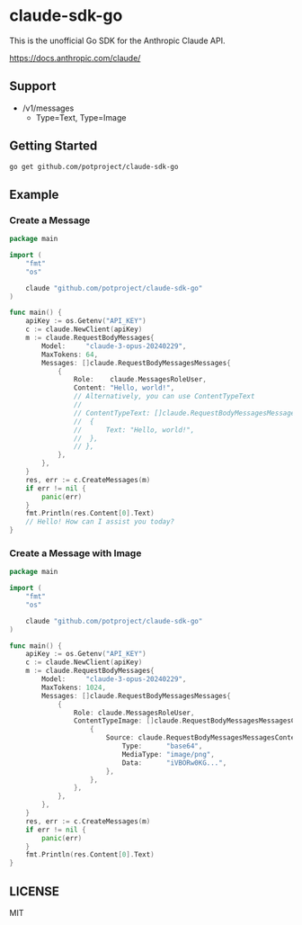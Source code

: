 # claude-sdk-go
This is the unofficial Go SDK for the Anthropic Claude API.

https://docs.anthropic.com/claude/

## Support
* /v1/messages
  * Type=Text, Type=Image

## Getting Started
```bash
go get github.com/potproject/claude-sdk-go
```

## Example
### Create a Message
```go
package main

import (
	"fmt"
	"os"

	claude "github.com/potproject/claude-sdk-go"
)

func main() {
	apiKey := os.Getenv("API_KEY")
	c := claude.NewClient(apiKey)
	m := claude.RequestBodyMessages{
		Model:     "claude-3-opus-20240229",
		MaxTokens: 64,
		Messages: []claude.RequestBodyMessagesMessages{
			{
				Role:    claude.MessagesRoleUser,
				Content: "Hello, world!",
				// Alternatively, you can use ContentTypeText
				//
				// ContentTypeText: []claude.RequestBodyMessagesMessagesContentTypeText{
				// 	{
				// 		Text: "Hello, world!",
				// 	},
				// },
			},
		},
	}
	res, err := c.CreateMessages(m)
	if err != nil {
		panic(err)
	}
	fmt.Println(res.Content[0].Text)
	// Hello! How can I assist you today?
}

```

### Create a Message with Image
```go
package main

import (
	"fmt"
	"os"

	claude "github.com/potproject/claude-sdk-go"
)

func main() {
	apiKey := os.Getenv("API_KEY")
	c := claude.NewClient(apiKey)
	m := claude.RequestBodyMessages{
		Model:     "claude-3-opus-20240229",
		MaxTokens: 1024,
		Messages: []claude.RequestBodyMessagesMessages{
			{
				Role: claude.MessagesRoleUser,
				ContentTypeImage: []claude.RequestBodyMessagesMessagesContentTypeImage{
					{
						Source: claude.RequestBodyMessagesMessagesContentTypeImageSource{
							Type:      "base64",
							MediaType: "image/png",
							Data:      "iVBORw0KG...",
						},
					},
				},
			},
		},
	}
	res, err := c.CreateMessages(m)
	if err != nil {
		panic(err)
	}
	fmt.Println(res.Content[0].Text)
}

```
## LICENSE
MIT